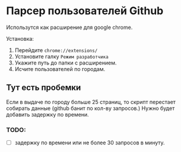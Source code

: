 # Парсер пользователей Github

Использутся как расширение для google chrome.

Установка: 

1. Перейдите `chrome://extensions/` 
2. Установите галку `Режим разработчика`
3. Укажите путь до папки с расширением.
4. Исчите пользователей по городам.



## Тут есть пробемки

Если в выдаче по городу больше 25 страниц, то скрипт перестает собирать данные (github банит по кол-ву запросов.) Нужно будет добавить задержку по времени.

### TODO:

- [ ] задержку по времени или не более 30 запросов в минуту.